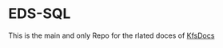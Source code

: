 # EDS-SQL

This is the main and only Repo for the rlated doces of <a href="https://github.com/Ziad17/EDS-WEB-FRONT-BACK"> KfsDocs<a/></br>

